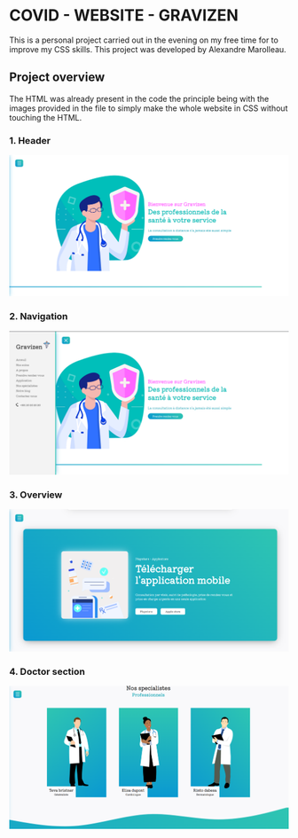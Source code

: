 # COVID - WEBSITE - GRAVIZEN

This is a personal project carried out in the evening on my free time for to improve my CSS skills. This project was developed by Alexandre Marolleau.

## Project overview

The HTML was already present in the code the principle being with the images provided in the file to simply make the whole website in CSS without touching the HTML.

### 1. Header

![header](./images/header.png "header.png")

### 2. Navigation

![navigation bar](./images/navigation.png "navigation_bar.png")

### 3. Overview

![over view](./images/overview.png "overview.png")

### 4. Doctor section

![Specialist](./images/pro.png "Specialist.png")
